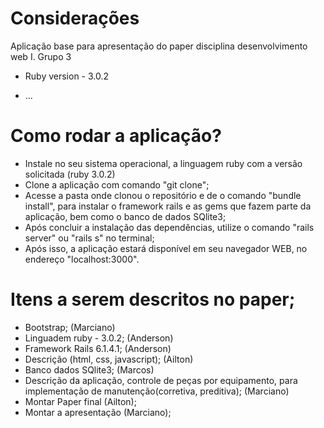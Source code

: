 # Considerações
Aplicação base para apresentação do paper disciplina desenvolvimento web I. Grupo 3
* Ruby version - 3.0.2

* ...

# Como rodar a aplicação?

* Instale no seu sistema operacional, a linguagem ruby com a versão solicitada (ruby 3.0.2)
* Clone a aplicação com comando "git clone";
* Acesse a pasta onde clonou o repositório e de o comando "bundle install", para instalar o framework rails e as gems que fazem parte da aplicação, bem como o banco
de dados SQlite3;
* Após concluir a instalação das dependências, utilize o comando "rails server" ou "rails s" no terminal;
* Após isso, a aplicação estará disponível em seu navegador WEB, no endereço "localhost:3000".



# Itens a serem descritos no paper;

* Bootstrap; (Marciano)
* Linguadem ruby - 3.0.2; (Anderson)
* Framework Rails 6.1.4.1; (Anderson)
* Descrição (html, css, javascript); (Ailton)
* Banco dados SQlite3; (Marcos)
* Descrição da aplicação, controle de peças por equipamento, para implementação de manutenção(corretiva, preditiva); (Marciano)
* Montar Paper final (Ailton);
* Montar a apresentação (Marciano);
